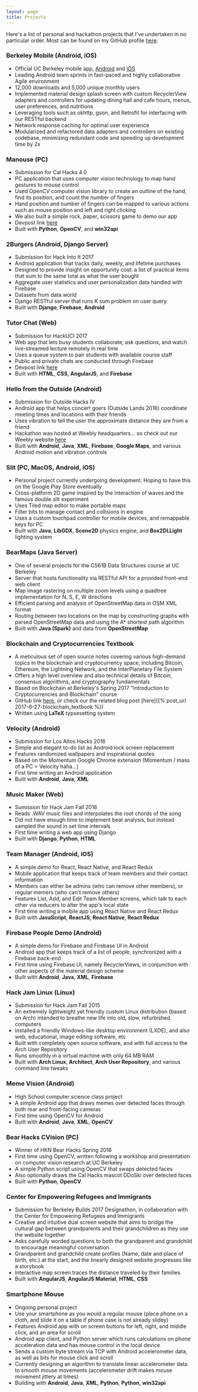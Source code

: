 ```yaml
---
layout: page
title: Projects
---
```


<p class="message">
  Here's a list of personal and hackathon projects that I've undertaken in no particular order. Most can be found on
  my GitHub profile <a href="https://github.com/rustielin">here</a>.
  
</p>

### Berkeley Mobile (Android, iOS)
* Official UC Berkeley mobile app, [Android](https://play.google.com/store/apps/details?id=com.asuc.asucmobile&hl=en) and [iOS](https://itunes.apple.com/us/app/berkeley-mobile/id912243518?mt=8)
* Leading Android team sprints in fast-paced and highly collaborative Agile environment
* 12,000 downloads and 5,000 unique monthly users
* Implemented material design splash screen with custom RecyclerView adapters and controllers for updating dining hall and cafe hours, menus, user preferences, and nutritions
* Leveraging tools such as okhttp, gson, and Retrofit for interfacing with our RESTful backend
* Network response caching for optimal user experience
* Modularized and refactored data adapters and controllers on existing codebase, minimizing redundant code and speeding up development time by 2x

### Manouse (PC)
* Submission for Cal Hacks 4.0
* PC application that uses computer vision technology to map hand gestures to mouse control
* Used OpenCV computer vision library to create an outline of the hand, find its position, and count the number of fingers 
* Hand position and number of fingers can be mapped to various actions such as mouse position and left and right clicking
* We also built a simple rock, paper, scissors game to demo our app
* Devpost link [here](https://devpost.com/software/manouse-webcam-mouse)
* Built with **Python**, **OpenCV**, and **win32api**

### 2Burgers (Android, Django Server)
* Submission for Hack Into It 2017
* Android application that tracks daily, weekly, and lifetime purchases
* Designed to provide insight on opportunity cost: a list of practical items that sum to the same total as what the user bought
* Aggregate user statistics and user personalization data handled with Firebase
* Datasets from data.world
* Django RESTful server that runs K sum problem on user query
* Built with **Django**, **Firebase**, **Android**

### Tutor Chat (Web)
* Submission for HackUCI 2017
* Web app that lets busy students collaborate, ask questions, and watch live-streamed lecture remotely in real time
* Uses a queue system to pair students with available course staff
* Public and private chats are conducted through Firebase
* Devpost link [here](https://devpost.com/software/tutor-chat)
* Built with **HTML**, **CSS**, **AngularJS**, and **Firebase** 

### Hello from the Outside (Android)
* Submission for Outside Hacks IV
* Android app that helps concert goers (Outside Lands 2016) coordinate meeting times and locations with their friends
* Uses vibration to tell the user the approximate distance they are from a friend
* Hackathon was hosted at Weebly headquarters... so check out our Weebly website [here](http://hello-fromtheoutside.weebly.com/)
* Built with **Android**, **Java**, **XML**, **Firebase**, **Google Maps**, and various Android motion and vibration controls

### Slit (PC, MacOS, Android, iOS)
* Personal project currently undergoing development. Hoping to have this on the Google Play Store eventually
* Cross-platform 2D game inspired by the interaction of waves and the famous double slit experiment
* Uses Tiled map editor to make portable maps
* Filter bits to manage contact and collisions in engine
* Uses a custom touchpad controller for mobile devices, and remappable keys for PC
* Built with **Java**, **LibGDX**, **Scene2D** physics engine, and **Box2DLLight** lighting system

### BearMaps (Java Server)
* One of several projects for the CS61B Data Structures course at UC Berkeley
* Server that hosts functionality via RESTful API for a provided front-end web client
* Map image rastering on multiple zoom levels using a quadtree implementation for N, S, E, W directions
* Efficient parsing and analysis of OpenStreetMap data in OSM XML format
* Routing between two locations on the map by constructing graphs with parsed OpenStreetMap data and using the A* shortest path algorithm
* Built with **Java (Spark)** and data from **OpenStreetMap**

### Blockchain and Cryptocurrencies Textbook 
* A meticulous set of open source notes covering various high-demand topics in the blockchain and cryptocurrency space, including Bitcoin, Ethereum, the Lightning Network, and the InterPlanetary File System
* Offers a high level overview and also technical details of Bitcoin, consensus algorithms, and cryptography fundamentals
* Based on Blockchain at Berkeley's Spring 2017 "Introduction to Cryptocurrencies and Blockchain" course
* GitHub link [here](https://github.com/rustielin/Blockchain-Notes), or check our the related blog post [here]({% post_url 2017-6-27-blockchain_textbook %})
* Written using **LaTeX** typsesetting system

### Velocity (Android)
* Submission for Los Altos Hacks 2016
* Simple and elegant to-do list as Android lock screen replacement
* Features randomized wallpapers and inspirational quotes 
* Based on the Momentum Google Chrome extension (Momentum / mass of a PC = Velocity haha...)
* First time writing an Android application
* Built with **Android**, **Java**, **XML**

### Music Maker (Web)
* Sumission for Hack Jam Fall 2016
* Reads .WAV music files and interpolates the root chords of the song
* Did not have enough time to implement beat analysis, but instead sampled the sound in set time intervals
* First time writing a web app using Django
* Built with **Django**, **Python**, **HTML**

### Team Manager (Android, iOS)
* A simple demo for React, React Native, and React Redux
* Mobile application that keeps track of team members and their contact information
* Members can either be admins (who can remove other members), or regular memers (who can't remove others)
* Features List, Add, and Edit Team Member screens, which talk to each other via reducers to alter the app's local state 
* First time writing a mobile app using React Native and React Redux
* Built with **JavaScript**, **ReactJS**, **React Native**, **React Redux**

### Firebase People Demo (Android)
* A simple demo for Firebase and Firebase UI in Android
* Android app that keeps track of a list of people, synchronized with a Firebase back-end
* First time using Firebase UI, namely RecyclerViews, in conjunction with other aspects of the material design scheme
* Built with **Android**, **Java**, **XML**, **Firebase**

### Hack Jam Linux (Linux)
* Submission for Hack Jam Fall 2015
* An extremely lightweight yet friendly custom Linux distribution (based on Arch) intended to breathe new life into old, slow, refurbished computers
* Installed a friendly Windows-like desktop environment (LXDE), and also web, educational, image editing software, etc
* Built with completely open source software, and with full access to the Arch User Repository
* Runs smoothly in a virtual machine with only 64 MB RAM
* Built with **Arch Linux**, **Architect**, **Arch User Repository**, and various command line tweaks

### Meme Vision (Android)
* High School computer science class project
* A simple Android app that draws memes over detected faces through both rear and front-facing cameras 
* First time using OpenCV for Android
* Built with **Android**, **Java**, **XML**, **OpenCV**

### Bear Hacks CVision (PC)
* Winner of HKN Bear Hacks Spring 2016
* First time using OpenCV, written following a workshop and presentation on computer vision research at UC Berkeley
* A simple Python script using OpenCV that swaps detected faces
* Also optionally draws the Cal Hacks mascot DDoSki over detected faces
* Built with **Python**, **OpenCV**

### Center for Empowering Refugees and Immigrants 
* Submission for Berkeley Builds 2017 Designathon, in collaboration with the Center for Empowering Refugees and Immigrants 
* Creative and intuitive dual screen website that aims to bridge the cultural gap between grandparents and their grandchildren as they use the 
website together
* Asks carefully worded questions to both the grandparent and grandchild to encourage meaningful conversation
* Grandparent and grandchild create profiles (Name, date and place of birth, etc.) at the start, and the linearly designed
website progresses like a storybook
* Interactive map screen traces the distance traveled by their families
* Built with **AngularJS**, **AngularJS Material**, **HTML**, **CSS**

### Smartphone Mouse 
* Ongoing personal project 
* Use your smartphone as you would a regular mouse (place phone on a cloth, and slide it on a table if phone case is 
not already slidey)
* Features Android app with on screen buttons for left, right, and middle click, and an area for scroll
* Android app client, and Python server which runs calculations on phone acceleration data and has mouse control in the local device
* Sends a custom byte stream via TCP with Android accelerometer data, as well as bits for mouse click and scroll
* Currently designing an algorithm to translate linear accelerometer data to smooth mouse movements (accelerometer drift makes 
mouse movement jittery at times)
* Building with **Android**, **Java**, **XML**, **Python**, **Python**, **win32api**


